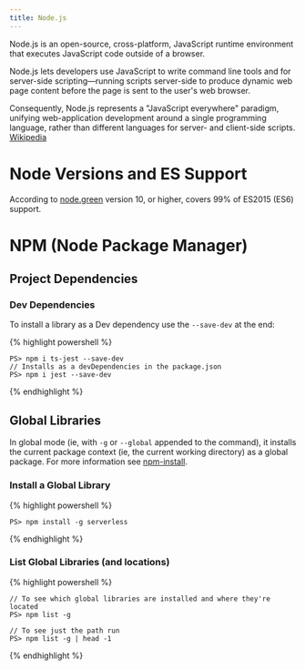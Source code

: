 ```yaml
---
title: Node.js
---
```


Node.js is an open-source, cross-platform, JavaScript runtime environment that executes JavaScript code outside of a browser. 

Node.js lets developers use JavaScript to write command line tools and for server-side scripting—running scripts server-side to produce dynamic web page content before the page is sent to the user's web browser. 

Consequently, Node.js represents a "JavaScript everywhere" paradigm, unifying web-application development around a single programming language, rather than different languages for server- and client-side scripts. [Wikipedia](https://en.wikipedia.org/wiki/Node.js)

# Node Versions and ES Support

According to [node.green](https://node.green/) version 10, or higher, covers 99%  of ES2015 (ES6) support.

# NPM (Node Package Manager)

## Project Dependencies

### Dev Dependencies

To install a library as a Dev dependency use the `--save-dev` at the end:

{% highlight powershell %}

    PS> npm i ts-jest --save-dev
    // Installs as a devDependencies in the package.json
    PS> npm i jest --save-dev
   
{% endhighlight %}

## Global Libraries

In global mode (ie, with `-g` or `--global` appended to the command), it installs the current package context (ie, the current working directory) as a global package. For more information see [npm-install](https://docs.npmjs.com/cli/install).

### Install a Global Library

{% highlight powershell %}

    PS> npm install -g serverless
   
{% endhighlight %}

### List Global Libraries (and locations)

{% highlight powershell %}

    // To see which global libraries are installed and where they're located
    PS> npm list -g

    // To see just the path run
    PS> npm list -g | head -1
   
{% endhighlight %}

